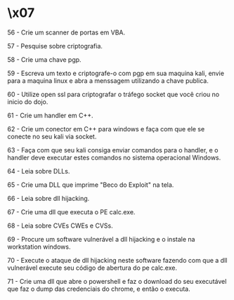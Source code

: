 # \x07

56 - Crie um scanner de portas em VBA.

57 - Pesquise sobre criptografia.

58 - Crie uma chave pgp.

59 - Escreva um texto e criptografe-o com pgp em sua maquina kali, envie para a maquina linux e abra a menssagem utilizando a chave publica.

60 - Utilize open ssl para criptografar o tráfego socket que você criou no inicio do dojo.

61 - Crie um handler em C++.

62 - Crie um conector em C++ para windows e faça com que ele se conecte no seu kali via socket.

63 - Faça com que seu kali consiga enviar comandos para o handler, e o handler deve executar estes comandos no sistema operacional Windows.

64 - Leia sobre DLLs.

65 - Crie uma DLL que imprime "Beco do Exploit" na tela.

66 - Leia sobre dll hijacking.

67 - Crie uma dll que executa o PE calc.exe.

68 - Leia sobre CVEs CWEs e CVSs.

69 - Procure um software vulnerável a dll hijacking e o instale na workstation windows.

70 - Execute o ataque de dll hijacking neste software fazendo com que a dll vulnerável execute seu código de abertura do pe calc.exe.

71 - Crie uma dll que abre o powershell e faz o download do seu executável que faz o dump das credenciais do chrome, e então o executa.

